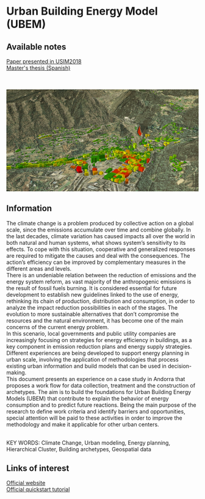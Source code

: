 # Urban Building Energy Model (UBEM)

## Available notes
[Paper presented in USIM2018](./uSIM_paper.pdf)
<br>
[Master's thesis (Spanish)](./TESIS_GUILLAUMET.pdf)
<br><br><br>

![UBEM](./UBEM.jpg)
## Information
The climate change is a problem produced by collective action on a global scale, since the emissions accumulate over time and combine globally. In the last decades, climate variation has caused impacts all over the world in both natural and human systems, what shows system’s sensitivity to its effects. To cope with this situation, cooperative and generalized responses are required to mitigate the causes and deal with the consequences. The action’s efficiency can be improved by complementary measures in the different areas and levels.
<br>
There is an undeniable relation between the reduction of emissions and the energy system reform, as vast majority of the anthropogenic emissions is the result of fossil fuels burning. It is considered essential for future development to establish new guidelines linked to the use of energy, rethinking its chain of production, distribution and consumption, in order to analyze the impact reduction
possibilities in each of the stages. The evolution to more sustainable alternatives that don’t compromise the resources and the natural environment, it has become one of the main concerns of the current energy problem.
<br>
In this scenario, local governments and public utility companies are increasingly focusing on strategies for energy efficiency in buildings, as a key component in emission reduction plans and energy supply strategies. Different experiences are being developed to support energy planning in urban scale, involving the application of methodologies that process existing urban information and build models
that can be used in decision-making.
<br>
This document presents an experience on a case study in Andorra that proposes a work flow for data collection, treatment and the construction of archetypes. The aim is to build the foundations for Urban Building Energy Models (UBEM) that contribute to explain the behavior of energy consumption and to predict future reactions. Being the main purpose of the research to define work criteria and identify barriers and opportunities, special attention will be paid to these activities in order to improve the methodology and make it applicable for other urban centers.
<br><br>

KEY WORDS: Climate Change, Urban modeling, Energy planning, Hierarchical Cluster, Building
archetypes, Geospatial data

 
## Links of interest
[Official website](https://numpy.org/)
<br>
[Official quickstart tutorial](https://numpy.org/devdocs/user/quickstart.html)
